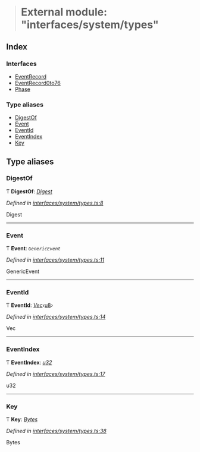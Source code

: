 > # External module: "interfaces/system/types"

## Index

### Interfaces

* [EventRecord](../interfaces/_interfaces_system_types_.eventrecord.md)
* [EventRecord0to76](../interfaces/_interfaces_system_types_.eventrecord0to76.md)
* [Phase](../interfaces/_interfaces_system_types_.phase.md)

### Type aliases

* [DigestOf](_interfaces_system_types_.md#digestof)
* [Event](_interfaces_system_types_.md#event)
* [EventId](_interfaces_system_types_.md#eventid)
* [EventIndex](_interfaces_system_types_.md#eventindex)
* [Key](_interfaces_system_types_.md#key)

## Type aliases

###  DigestOf

Ƭ **DigestOf**: *[Digest](../classes/_primitive_generic_digest_.digest.md)*

*Defined in [interfaces/system/types.ts:8](https://github.com/polkadot-js/api/blob/8da5261/packages/types/src/interfaces/system/types.ts#L8)*

Digest

___

###  Event

Ƭ **Event**: *`GenericEvent`*

*Defined in [interfaces/system/types.ts:11](https://github.com/polkadot-js/api/blob/8da5261/packages/types/src/interfaces/system/types.ts#L11)*

GenericEvent

___

###  EventId

Ƭ **EventId**: *[Vec](../classes/_codec_vec_.vec.md)‹*[u8](../interfaces/_interfaceregistry_.interfaceregistry.md#u8)*›*

*Defined in [interfaces/system/types.ts:14](https://github.com/polkadot-js/api/blob/8da5261/packages/types/src/interfaces/system/types.ts#L14)*

Vec<u8>

___

###  EventIndex

Ƭ **EventIndex**: *[u32](../interfaces/_interfaceregistry_.interfaceregistry.md#u32)*

*Defined in [interfaces/system/types.ts:17](https://github.com/polkadot-js/api/blob/8da5261/packages/types/src/interfaces/system/types.ts#L17)*

u32

___

###  Key

Ƭ **Key**: *[Bytes](../classes/_primitive_bytes_.bytes.md)*

*Defined in [interfaces/system/types.ts:38](https://github.com/polkadot-js/api/blob/8da5261/packages/types/src/interfaces/system/types.ts#L38)*

Bytes